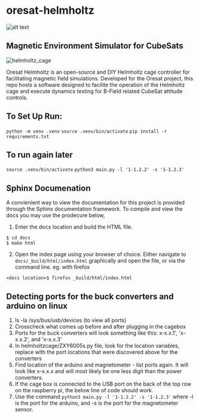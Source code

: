 # oresat-helmholtz

![alt text](https://user-images.githubusercontent.com/33878769/50576984-cde2d900-0dd2-11e9-8117-1c2e21f85c7d.png)

## Magnetic Environment Simulator for CubeSats

![helmholtz_cage](https://github.com/user-attachments/assets/c287db3b-c9df-459c-89e3-0f97d68d458c)


Oresat Helmholtz is an open-source and DIY Helmholtz cage controller for facilitating magnetic
field simulations. Developed for the Oresat project, this repo hosts a software designed to 
facilite the operation of the Helmholtz cage and execute dynamics testing for B-Field related 
CubeSat attitude controls.

## To Set Up Run:
`python -m venv .venv`
`source .venv/bin/activate`
`pip install -r requirements.txt`

## To run again later
`source .venv/bin/activate`
`python3 main.py -l '1-1.2.2' -s '1-1.2.3'`

## Sphinx Documenation
A convienient way to view the documentation for this project is provided through the Sphinx
documentation framework. To compile and view the docs you may use the prodecure below,
1. Enter the docs location and build the HTML file.
```
$ cd docs
$ make html
```
2. Open the index page using your browser of choice. Either navigate to `docs/_build/html/index.html` graphically and open the file, or via the command line. eg. with firefox
```
<docs location>$ firefox _build/html/index.html
```

## Detecting ports for the buck converters and arduino on linux
1. ls -la /sys/bus/usb/devices (to view all ports)
2. Crosscheck what comes up before and after plugging in the cagebox
3. Ports for the buck converters will look something like this: x-x.x.1', 'x-x.x.2', and 'x-x.x.3'
4. In helmholtzcage/ZXY6005s.py file, look for the location variables, replace with the port locations that were discovered above for the converters
5. Find location of the arduino and magnetometer - list ports again. It will look like x-x.x.x and will most likely be one less digit than the power converters.
6. If the cage box is connected to the USB port on the back of the top row on the raspberry pi, the below line of code should work.
7. Use the command `python3 main.py -l '1-1.2.2' -s '1-1.2.3'` where -l is the port for the arduino, and -s is the port for the magnetometer sensor.
